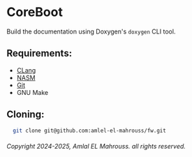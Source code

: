 # CoreBoot

Build the documentation using Doxygen's `doxygen` CLI tool.

## Requirements:

- [CLang](https://clang.llvm.org/)
- [NASM](https://nasm.us/)
- [Git](https://git-scm.com/)
- GNU Make

## Cloning:

```sh
  git clone git@github.com:amlel-el-mahrouss/fw.git
```

###### Copyright 2024-2025, Amlal EL Mahrouss. all rights reserved.
